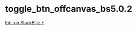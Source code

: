 # toggle_btn_offcanvas_bs5.0.2

[Edit on StackBlitz ⚡️](https://stackblitz.com/edit/web-platform-61szl7)